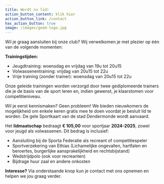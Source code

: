 ```yaml
---
title: Wordt nu lid!
action_button_content: klik hier
action_button_link: /contact
has_action_button: true
image: /images/goed-logo.jpg
---
```

Wil je graag aansluiten bij onze club? Wij verwelkomen je met plezier op één van de volgende momenten:

**Trainingstijden:**

* Jeugdtraining: woensdag en vrijdag van 19u tot 20u15
* Volwassenentraining: vrijdag van 20u15 tot 22u
* Vrije training (zonder trainer): woensdag van 20u15 tot 22u

Onze geleide trainingen worden verzorgd door twee gediplomeerde trainers die je de basis van de sport leren en, indien gewenst, je klaarstomen voor competitieniveau.

Wil je eerst kennismaken? Geen probleem! We bieden nieuwkomers de mogelijkheid om enkele keren gratis mee te doen voordat je besluit lid te worden. De gele Sportkaart van de stad Dendermonde wordt aanvaard.

Het **lidmaatschap** bedraagt **€ 105,00** voor sportjaar **2024-2025**, zowel voor jeugd als volwassenen. Dit bedrag is inclusief:

* Aansluiting bij de Sporta Federatie als recreant of competitiespeler
* Sportverzekering van Ethias (Lichamelijke ongevallen, hartfalen en beroertes,  burgerlijke aansprakelijkheid en rechtsbijstand)
* Wedstrijdpolo (ook voor recreanten)
* Bijdrage huur zaal en andere onkosten

**Interesse?** Via onderstaande knop kun je contact met ons opnemen en helpen we jou graag verder.
